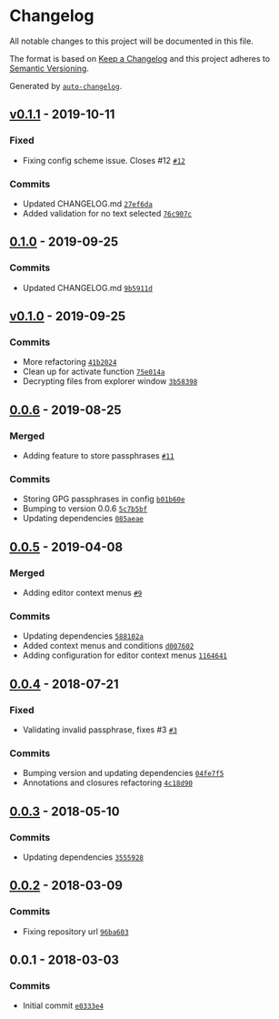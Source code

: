 # Changelog

All notable changes to this project will be documented in this file.

The format is based on [Keep a Changelog](https://keepachangelog.com/en/1.0.0/)
and this project adheres to [Semantic Versioning](https://semver.org/spec/v2.0.0.html).

Generated by [`auto-changelog`](https://github.com/CookPete/auto-changelog).

## [v0.1.1](https://github.com/jvalecillos/vscode-gpg/compare/0.1.0...v0.1.1) - 2019-10-11

### Fixed

- Fixing config scheme issue. Closes #12 [`#12`](https://github.com/jvalecillos/vscode-gpg/issues/12)

### Commits

- Updated CHANGELOG.md [`27ef6da`](https://github.com/jvalecillos/vscode-gpg/commit/27ef6da4e6bf1ef6a5b3b84ecf823f5f70d82c99)
- Added validation for no text selected [`76c907c`](https://github.com/jvalecillos/vscode-gpg/commit/76c907c6ee8eae7dda323d4806a979f608151cb3)

## [0.1.0](https://github.com/jvalecillos/vscode-gpg/compare/v0.1.0...0.1.0) - 2019-09-25

### Commits

- Updated CHANGELOG.md [`9b5911d`](https://github.com/jvalecillos/vscode-gpg/commit/9b5911d7d5e0f0781910ac8ebfb9b690c574c0ff)

## [v0.1.0](https://github.com/jvalecillos/vscode-gpg/compare/0.0.6...v0.1.0) - 2019-09-25

### Commits

- More refactoring [`41b2024`](https://github.com/jvalecillos/vscode-gpg/commit/41b2024d852dd3400bce38644aa4ffc34da16f3a)
- Clean up for activate function [`75e014a`](https://github.com/jvalecillos/vscode-gpg/commit/75e014afd160119fb3a55d8006c332d93f87ae47)
- Decrypting files from explorer window [`3b58398`](https://github.com/jvalecillos/vscode-gpg/commit/3b583983f11b56d8fed6db42d79eb8629fcf57e8)

## [0.0.6](https://github.com/jvalecillos/vscode-gpg/compare/0.0.5...0.0.6) - 2019-08-25

### Merged

- Adding feature to store passphrases [`#11`](https://github.com/jvalecillos/vscode-gpg/pull/11)

### Commits

- Storing GPG passphrases in config [`b01b60e`](https://github.com/jvalecillos/vscode-gpg/commit/b01b60ecc27aae13afcd526eed63c3e9705bdbfa)
- Bumping to version 0.0.6 [`5c7b5bf`](https://github.com/jvalecillos/vscode-gpg/commit/5c7b5bfd51b02cfe56164cc10f878a56814f9732)
- Updating dependencies [`085aeae`](https://github.com/jvalecillos/vscode-gpg/commit/085aeaeafc227e443f0d712234d7526c75d05bcc)

## [0.0.5](https://github.com/jvalecillos/vscode-gpg/compare/0.0.4...0.0.5) - 2019-04-08

### Merged

- Adding editor context menus [`#9`](https://github.com/jvalecillos/vscode-gpg/pull/9)

### Commits

- Updating dependencies [`588102a`](https://github.com/jvalecillos/vscode-gpg/commit/588102a47900cb792abdbd2d851ba126a694538c)
- Added context menus and conditions [`d007602`](https://github.com/jvalecillos/vscode-gpg/commit/d00760230f9d81a5b6d628cbd5d0d6c4e900f2ad)
- Adding configuration for editor context menus [`1164641`](https://github.com/jvalecillos/vscode-gpg/commit/1164641e4488107a0f5b5d37d711dc069e4d05de)

## [0.0.4](https://github.com/jvalecillos/vscode-gpg/compare/0.0.3...0.0.4) - 2018-07-21

### Fixed

- Validating invalid passphrase, fixes #3 [`#3`](https://github.com/jvalecillos/vscode-gpg/issues/3)

### Commits

- Bumping version and updating dependencies [`04fe7f5`](https://github.com/jvalecillos/vscode-gpg/commit/04fe7f513c7350ac7babd3a41cd64a2114f158de)
- Annotations and closures refactoring [`4c18d90`](https://github.com/jvalecillos/vscode-gpg/commit/4c18d9068e76b4d8f2b27004cef2062d33b9848a)

## [0.0.3](https://github.com/jvalecillos/vscode-gpg/compare/0.0.2...0.0.3) - 2018-05-10

### Commits

- Updating dependencies [`3555928`](https://github.com/jvalecillos/vscode-gpg/commit/3555928858139e7840df7733810ca7f365677c81)

## [0.0.2](https://github.com/jvalecillos/vscode-gpg/compare/0.0.1...0.0.2) - 2018-03-09

### Commits

- Fixing repository url [`96ba603`](https://github.com/jvalecillos/vscode-gpg/commit/96ba603c453baee86a1eb87f8bef3d1336580866)

## 0.0.1 - 2018-03-03

### Commits

- Initial commit [`e0333e4`](https://github.com/jvalecillos/vscode-gpg/commit/e0333e4fe3b72e72087671be28c86821e7fc57d6)
